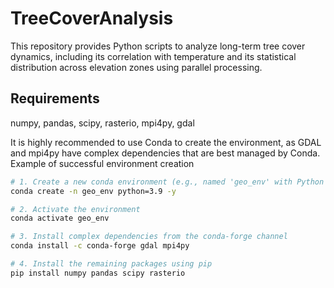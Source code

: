 # TreeCoverAnalysis
This repository provides Python scripts to analyze long-term tree cover dynamics, including its correlation with temperature and its statistical distribution across elevation zones using parallel processing.

## Requirements

numpy, pandas, scipy, rasterio, mpi4py, gdal

It is highly recommended to use Conda to create the environment, as GDAL and mpi4py have complex dependencies that are best managed by Conda.
Example of successful environment creation

```bash
# 1. Create a new conda environment (e.g., named 'geo_env' with Python 3.9)
conda create -n geo_env python=3.9 -y

# 2. Activate the environment
conda activate geo_env

# 3. Install complex dependencies from the conda-forge channel
conda install -c conda-forge gdal mpi4py

# 4. Install the remaining packages using pip
pip install numpy pandas scipy rasterio
